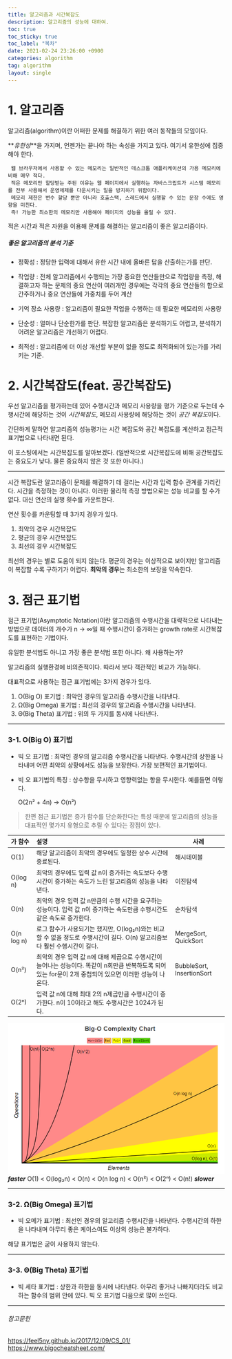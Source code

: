 ```yaml
---
title: 알고리즘과 시간복잡도
description: 알고리즘의 성능에 대하여.
toc: true
toc_sticky: true
toc_label: "목차"
date: 2021-02-24 23:26:00 +0900
categories: algorithm
tag: algorithm
layout: single 
---
```


# 1. 알고리즘

알고리즘(algorithm)이란 어떠한 문제를 해결하기 위한 여러 동작들의 모임이다.

**_유한성_**을 가지며, 언젠가는 끝나야 하는 속성을 가지고 있다. 여기서 유한성에 집중해야 한다.

```
 웹 브라우저에서 사용할 수 있는 메모리는 일반적인 데스크톱 애플리케이션의 가용 메모리에 비해 매우 적다.
 적은 메모리만 할당받는 주된 이유는 웹 페이지에서 실행하는 자바스크립트가 시스템 메모리를 전부 사용해서 운영체제를 다운시키는 일을 방지하기 위함이다.
 메모리 제한은 변수 할당 뿐만 아니라 호출스택, 스레드에서 실행할 수 있는 문장 수에도 영향을 미친다.
 즉! 가능한 최소한의 메모리만 사용해야 페이지의 성능을 올릴 수 있다.
```

적은 시간과 적은 자원을 이용해 문제를 해결하는 알고리즘이 좋은 알고리즘이다.



##### 좋은 알고리즘의 분석 기준

* 정확성 : 정당한 입력에 대해서 유한 시간 내에 올바른 답을 산출하는가를 판단.

* 작업량 : 전체 알고리즘에서 수행되는 가장 중요한 연산들만으로 작업량을 측정, 해결하고자 하는 문제의 중요 연산이 여러개인 경우에는 각각의 중요 연산들의 합으로 간주하거나 중요 연산들에 가중치를 두어 계산

* 기억 장소 사용량 : 알고리즘이 필요한 작업을 수행하는 데 필요한 메모리의 사용량

* 단순성 : 얼마나 단순한가를 판단. 복잡한 알고리즘은 분석하기도 어렵고, 분석하기 어려운 알고리즘은 개선하기 어렵다.

* 최적성 :  알고리즘에 더 이상 개선할 부분이 없을 정도로 최적화되어 있는가를 가리키는 기준.

  

# 2. 시간복잡도(feat. 공간복잡도)

우선 알고리즘을 평가하는데 있어 수행시간과 메모리 사용량을 평가 기준으로 두는데 수행시간에 해당하는 것이 *시간복잡도*, 메모리 사용량에 해당하는 것이 *공간 복잡도*이다.

간단하게  말하면 알고리즘의 성능평가는 시간 복잡도와 공간 복잡도를 계산하고 점근적 표기법으로 나타내면 된다.

이 포스팅에서는 시간복잡도를 알아보겠다. (일반적으로 시간복잡도에 비해 공간복잡도는 중요도가 낮다. 물론 중요하지 않은 것 또한 아니다.)

--------

시간 복잡도란 알고리즘이 문제를 해결하기 데 걸리는 시간과 입력 함수 관계를 가리킨다. 시간을 측정하는 것이 아니다. 이러한 물리적 측정 방법으로는 성능 비교를 할 수가 없다. 대신 연산의 실행 횟수를 카운트한다.



연산 횟수를 카운팅할 때 3가지 경우가 있다.

1. 최악의 경우 시간복잡도
2. 평균의 경우 시간복잡도
3. 최선의 경우 시간복잡도



최선의 경우는 별로 도움이 되지 않는다. 평균의 경우는 이상적으로 보이지만 알고리즘이 복잡할 수록 구하기가 어렵다. **최악의 경우**는 최소한의 보장을 약속한다.



# 3. 점근 표기법

점근 표기법(Asymptotic Notation)이란 알고리즘의 수행시간을 대략적으로 나타내는 방법으로 데이터의 개수가 n → ∞일 때 수행시간이 증가하는 growth rate로 시간복잡도를 표현하는 기법이다.

유일한 분석법도 아니고 가장 좋은 분석법 또한 아니다. 왜 사용하는가?

알고리즘의 실행환경에 비의존적이다. 따라서 보다 객관적인 비교가 가능하다.



대표적으로 사용하는 점근 표기법에는 3가지 경우가 있다.

1. Ο(Big O) 표기법 : 최악인 경우의 알고리즘 수행시간을 나타낸다.
2. Ω(Big Omega) 표기법 : 최선의 경우의 알고리즘 수행시간을 나타낸다.
3. Θ(Big Theta) 표기법 : 위의 두 가지를 동시에 나타낸다.



------

### 3-1. Ο(Big O) 표기법

* 빅 오 표기법 :  최악인 경우의 알고리즘 수행시간을 나타낸다. 수행시간의 상한을 나타내며 어떤 최악의 상황에서도 성능을 보장한다. 가장 보편적인 표기법이다.



* 빅 오 표기법의 특징 : 상수항을 무시하고 영향력없는 항을 무시한다.  예를들면 이렇다.

  O(2n² + 4n)  →  O(n²)



>  한편 점근 표기법은 증가 함수를 단순화한다는 특성 때문에 알고리즘의 성능을 대표적인 몇가지 유형으로 추릴 수 있다는 장점이 있다.

| 가 함수      | 설명                                                         | 사례    |
| :--------------- | :----------------------------------------------------------- | ------------------------------------------------------------ |
| O(1)       | 해당 알고리즘이 최악의 경우에도 일정한 상수 시간에 종료된다. | 해시테이블 |
| O(log n)   | 최악의 경우에도 입력 값 n이 증가하는 속도보다 수행 시간이 증가하는 속도가 느린 알고리즘의 성능을 나타낸다. | 이진탐색 |
| O(n)       | 최악의 경우 입력 값 n만큼의 수행 시간을 요구하는 성능이다. 입력 값 n이 증가하는 속도만큼 수행시간도 같은 속도로 증가한다. | 순차탐색 |
| O(n log n) | 로그 함수가 사용되기는 했지만, O(log₂n)와는 비교할 수 없을 정도로 수행시간이 길다. O(n) 알고리즘보다 훨씬 수행시간이 길다. | MergeSort, QuickSort |
| O(n²)      | 최악의 경우 입력 값 n에 대해 제곱으로 수행시간이 늘어나는 성능이다. 똑같이 n회만큼 반복하도록 되어 있는 for문이 2개 중첩되어 있으면 이러한 성능이 나온다. | BubbleSort, InsertionSort |
| O(2ⁿ)      | 입력 값 n에 대해 최대 2의 n제곱만큼 수행시간이 증가한다. n이 10이라고 해도 수행시간은 1024가 된다. |  |

![BigO-Complexity-Chart](/images/2021-02-24/BigO-Complexity-Chart.PNG)  
  **_faster_**    O(1)  <  O(log₂n)  <  O(n)  <  O(n log n)  <  O(n²)  <  O(2ⁿ)  <  O(n!)    **_slower_**



------

### 3-2. Ω(Big Omega) 표기법

* 빅 오메가 표기법 : 최선인 경우의 알고리즘 수행시간을 나타낸다. 수행시간의 하한을 나타내며 아무리 좋은 케이스여도 이상의 성능은 불가하다.

해당 표기법은 굳이 사용하지 않는다.



------

### 3-3. Θ(Big Theta) 표기법

* 빅 세타 표기법 : 상한과 하한을 동시에 나타낸다. 아무리 좋거나 나빠지더라도 비교하는 함수의 범위 안에 있다. 빅 오 표기법 다음으로 많이 쓰인다.

------

###### 참고문헌
<https://feel5ny.github.io/2017/12/09/CS_01/>  
<https://www.bigocheatsheet.com/>

